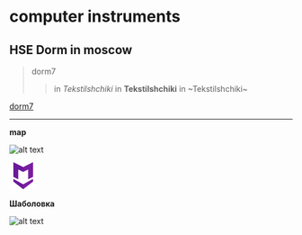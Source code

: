 # computer instruments
## HSE Dorm in moscow

> dorm7
>> in *Tekstilshchiki* in **Tekstilshchiki** in ~Tekstilshchiki~

[dorm7](https://www.hse.ru/dormitory/saratov/)

___

**map**

![alt text](https://images.app.goo.gl/wrXXVRp3eUxLAdob9 "map")


![alt 文字](https://raw.githubusercontent.com/adam-p/markdown-here/master/src/common/images/icon48.png "Logo 標題文字 1")

**Шаболовка**

![alt text](https://www.hse.ru/pubs/share/direct/130477686 "шаболовка")
